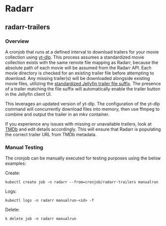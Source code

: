 # Radarr

## radarr-trailers

### Overview

A cronjob that runs at a defined interval to download trailers for your movie collection using [yt-dlp](https://github.com/yt-dlp/yt-dlp). This process assumes a standardized movie collection exists with the same remote file mapping as Radarr, because the absolute path of each movie will be assumed from the Radarr API. Each movie directory is checked for an existing trailer file before attempting to download. Any missing trailer(s) will be downloaded alongside existing movie files, utilizing the [standardized Jellyfin trailer file suffix](https://jellyfin.org/docs/general/server/media/movies/#file-suffix). The presence of a trailer matching the file suffix will automatically enable the trailer button in the Jellyfin client UI.

This leverages an updated version of yt-dlp. The configuration of the yt-dlp command will concurrently download files into memory, then use ffmpeg to combine and output the trailer in an mkv container.

If you experience any issues with missing or unavailable trailers, look at [TMDb](https://www.themoviedb.org/) and edit details accordingly. This will ensure that Radarr is populating the correct trailer URL from TMDb metadata.

### Manual Testing

The cronjob can be manually executed for testing purposes using the below examples:

Create:
```
kubectl create job -n radarr --from=cronjob/radarr-trailers manualrun
```

Logs:
```
kubectl logs -n radarr manualrun-<id> -f
```

Delete:
```
k delete job -n radarr manualrun
```
